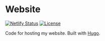 # Website

[![Netlify Status](https://api.netlify.com/api/v1/badges/2ef0df31-672b-42a1-8c91-87c4eacf05a8/deploy-status)](https://app.netlify.com/sites/rmarkello/deploys)
[![License](https://img.shields.io/badge/License-BSD%203--Clause-blue.svg)](https://opensource.org/licenses/BSD-3-Clause)

Code for hosting my website.
Built with [Hugo](https://gohugo.io/).
